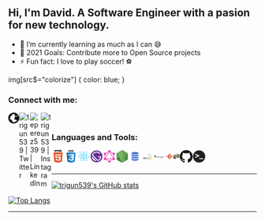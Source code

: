 ## Hi, I'm David. A Software Engineer with a pasion for new technology.

- 🌱 I’m currently learning as much as I can 😅
- 🥅 2021 Goals: Contribute more to Open Source projects
- ⚡ Fun fact: I love to play soccer! ⚽️

img[src$="colorize"] {
  color: blue;
}

### Connect with me:

[<img align="left" alt="eperez.io" width="22px" src="https://raw.githubusercontent.com/iconic/open-iconic/master/svg/globe.svg?style=colorize" />][website]
[<img align="left" alt="trigun539 | Twitter" width="22px" src="https://cdn.jsdelivr.net/npm/simple-icons@v3/icons/twitter.svg" />][twitter]
[<img align="left" alt="eperez539 | LinkedIn" width="22px" src="https://cdn.jsdelivr.net/npm/simple-icons@v3/icons/linkedin.svg" />][linkedin]
[<img align="left" alt="trigun539 | Instagram" width="22px" src="https://cdn.jsdelivr.net/npm/simple-icons@v3/icons/instagram.svg" />][instagram]

<br />

### Languages and Tools:

<img align="left" alt="HTML5" width="26px" src="https://raw.githubusercontent.com/github/explore/80688e429a7d4ef2fca1e82350fe8e3517d3494d/topics/html/html.png" />
<img align="left" alt="CSS3" width="26px" src="https://raw.githubusercontent.com/github/explore/80688e429a7d4ef2fca1e82350fe8e3517d3494d/topics/css/css.png" />
<img align="left" alt="React" width="26px" src="https://raw.githubusercontent.com/github/explore/80688e429a7d4ef2fca1e82350fe8e3517d3494d/topics/react/react.png" />
<img align="left" alt="Gatsby" width="26px" src="https://raw.githubusercontent.com/github/explore/e94815998e4e0713912fed477a1f346ec04c3da2/topics/gatsby/gatsby.png" />
<img align="left" alt="GraphQL" width="26px" src="https://raw.githubusercontent.com/github/explore/80688e429a7d4ef2fca1e82350fe8e3517d3494d/topics/graphql/graphql.png" />
<img align="left" alt="Node.js" width="26px" src="https://raw.githubusercontent.com/github/explore/80688e429a7d4ef2fca1e82350fe8e3517d3494d/topics/nodejs/nodejs.png" />
<img align="left" alt="SQL" width="26px" src="https://raw.githubusercontent.com/github/explore/80688e429a7d4ef2fca1e82350fe8e3517d3494d/topics/sql/sql.png" />
<img align="left" alt="MySQL" width="26px" src="https://raw.githubusercontent.com/github/explore/80688e429a7d4ef2fca1e82350fe8e3517d3494d/topics/mysql/mysql.png" />
<img align="left" alt="MongoDB" width="26px" src="https://raw.githubusercontent.com/github/explore/80688e429a7d4ef2fca1e82350fe8e3517d3494d/topics/mongodb/mongodb.png" />
<img align="left" alt="Git" width="26px" src="https://raw.githubusercontent.com/github/explore/80688e429a7d4ef2fca1e82350fe8e3517d3494d/topics/git/git.png" />
<img align="left" alt="GitHub" width="26px" src="https://raw.githubusercontent.com/github/explore/78df643247d429f6cc873026c0622819ad797942/topics/github/github.png" />
<img align="left" alt="Terminal" width="26px" src="https://raw.githubusercontent.com/github/explore/80688e429a7d4ef2fca1e82350fe8e3517d3494d/topics/terminal/terminal.png" />

<br />
<br />

---

[![trigun539's GitHub stats](https://github-readme-stats.vercel.app/api?username=trigun539&show_icons=true&theme=tokyonight&count_private=true)](https://github.com/trigun539/github-readme-stats)

[![Top Langs](https://github-readme-stats.vercel.app/api/top-langs/?username=trigun539&layout=compact&theme=tokyonight)](https://github.com/trigun539/github-readme-stats)

---

[website]: https://eperez.io
[twitter]: https://twitter.com/trigun539
[instagram]: https://instagram.com/trigun539
[linkedin]: https://linkedin.com/in/eperez539
